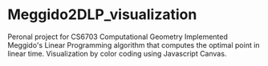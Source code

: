 # Meggido2DLP_visualization
Peronal project for CS6703 Computational Geometry
Implemented Meggido's Linear Programming algorithm that computes the optimal point in linear time.
Visualization by color coding using Javascript Canvas.
